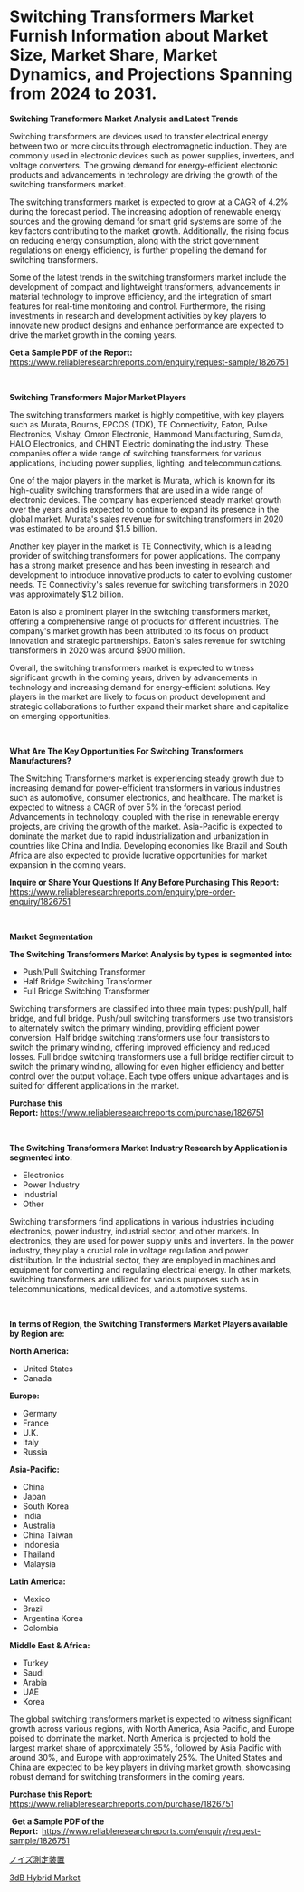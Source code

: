 <p><h1>Switching Transformers Market Furnish Information about Market Size, Market Share, Market Dynamics, and Projections Spanning from 2024 to 2031.</h1></p><p><strong>Switching Transformers Market Analysis and Latest Trends</strong></p>
<p><p>Switching transformers are devices used to transfer electrical energy between two or more circuits through electromagnetic induction. They are commonly used in electronic devices such as power supplies, inverters, and voltage converters. The growing demand for energy-efficient electronic products and advancements in technology are driving the growth of the switching transformers market.</p><p>The switching transformers market is expected to grow at a CAGR of 4.2% during the forecast period. The increasing adoption of renewable energy sources and the growing demand for smart grid systems are some of the key factors contributing to the market growth. Additionally, the rising focus on reducing energy consumption, along with the strict government regulations on energy efficiency, is further propelling the demand for switching transformers.</p><p>Some of the latest trends in the switching transformers market include the development of compact and lightweight transformers, advancements in material technology to improve efficiency, and the integration of smart features for real-time monitoring and control. Furthermore, the rising investments in research and development activities by key players to innovate new product designs and enhance performance are expected to drive the market growth in the coming years.</p></p>
<p><strong>Get a Sample PDF of the Report:&nbsp;</strong> <a href="https://www.reliableresearchreports.com/enquiry/request-sample/1826751">https://www.reliableresearchreports.com/enquiry/request-sample/1826751</a></p>
<p>&nbsp;</p>
<p><strong>Switching Transformers Major Market Players</strong></p>
<p><p>The switching transformers market is highly competitive, with key players such as Murata, Bourns, EPCOS (TDK), TE Connectivity, Eaton, Pulse Electronics, Vishay, Omron Electronic, Hammond Manufacturing, Sumida, HALO Electronics, and CHINT Electric dominating the industry. These companies offer a wide range of switching transformers for various applications, including power supplies, lighting, and telecommunications.</p><p>One of the major players in the market is Murata, which is known for its high-quality switching transformers that are used in a wide range of electronic devices. The company has experienced steady market growth over the years and is expected to continue to expand its presence in the global market. Murata's sales revenue for switching transformers in 2020 was estimated to be around $1.5 billion.</p><p>Another key player in the market is TE Connectivity, which is a leading provider of switching transformers for power applications. The company has a strong market presence and has been investing in research and development to introduce innovative products to cater to evolving customer needs. TE Connectivity's sales revenue for switching transformers in 2020 was approximately $1.2 billion.</p><p>Eaton is also a prominent player in the switching transformers market, offering a comprehensive range of products for different industries. The company's market growth has been attributed to its focus on product innovation and strategic partnerships. Eaton's sales revenue for switching transformers in 2020 was around $900 million.</p><p>Overall, the switching transformers market is expected to witness significant growth in the coming years, driven by advancements in technology and increasing demand for energy-efficient solutions. Key players in the market are likely to focus on product development and strategic collaborations to further expand their market share and capitalize on emerging opportunities.</p></p>
<p>&nbsp;</p>
<p><strong>What Are The Key Opportunities For Switching Transformers Manufacturers?</strong></p>
<p><p>The Switching Transformers market is experiencing steady growth due to increasing demand for power-efficient transformers in various industries such as automotive, consumer electronics, and healthcare. The market is expected to witness a CAGR of over 5% in the forecast period. Advancements in technology, coupled with the rise in renewable energy projects, are driving the growth of the market. Asia-Pacific is expected to dominate the market due to rapid industrialization and urbanization in countries like China and India. Developing economies like Brazil and South Africa are also expected to provide lucrative opportunities for market expansion in the coming years.</p></p>
<p><strong>Inquire or Share Your Questions If Any Before Purchasing This Report:</strong> <a href="https://www.reliableresearchreports.com/enquiry/pre-order-enquiry/1826751">https://www.reliableresearchreports.com/enquiry/pre-order-enquiry/1826751</a></p>
<p>&nbsp;</p>
<p><strong>Market Segmentation</strong></p>
<p><strong>The Switching Transformers Market Analysis by types is segmented into:</strong></p>
<p><ul><li>Push/Pull Switching Transformer</li><li>Half Bridge Switching Transformer</li><li>Full Bridge Switching Transformer</li></ul></p>
<p><p>Switching transformers are classified into three main types: push/pull, half bridge, and full bridge. Push/pull switching transformers use two transistors to alternately switch the primary winding, providing efficient power conversion. Half bridge switching transformers use four transistors to switch the primary winding, offering improved efficiency and reduced losses. Full bridge switching transformers use a full bridge rectifier circuit to switch the primary winding, allowing for even higher efficiency and better control over the output voltage. Each type offers unique advantages and is suited for different applications in the market.</p></p>
<p><strong>Purchase this Report:&nbsp;</strong><a href="https://www.reliableresearchreports.com/purchase/1826751">https://www.reliableresearchreports.com/purchase/1826751</a></p>
<p>&nbsp;</p>
<p><strong>The Switching Transformers Market Industry Research by Application is segmented into:</strong></p>
<p><ul><li>Electronics</li><li>Power Industry</li><li>Industrial</li><li>Other</li></ul></p>
<p><p>Switching transformers find applications in various industries including electronics, power industry, industrial sector, and other markets. In electronics, they are used for power supply units and inverters. In the power industry, they play a crucial role in voltage regulation and power distribution. In the industrial sector, they are employed in machines and equipment for converting and regulating electrical energy. In other markets, switching transformers are utilized for various purposes such as in telecommunications, medical devices, and automotive systems.</p></p>
<p>&nbsp;</p>
<p><strong>In terms of Region, the Switching Transformers Market Players available by Region are:</strong></p>
<p>
    <p> <strong> North America: </strong>
        <ul>
            <li>United States</li>
            <li>Canada</li>
        </ul>
        </p> 
    <p> <strong> Europe: </strong>
        <ul>
            <li>Germany</li>
            <li>France</li>
            <li>U.K.</li>
            <li>Italy</li>
            <li>Russia</li>
        </ul>
        </p> 
    <p> <strong> Asia-Pacific: </strong>
        <ul>
            <li>China</li>
            <li>Japan</li>
            <li>South Korea</li>
            <li>India</li>
            <li>Australia</li>
            <li>China Taiwan</li>
            <li>Indonesia</li>
            <li>Thailand</li>
            <li>Malaysia</li>
        </ul>
        </p> 
    <p> <strong> Latin America: </strong>
        <ul>
            <li>Mexico</li>
            <li>Brazil</li>
            <li>Argentina Korea</li>
            <li>Colombia</li>
        </ul>
        </p> 
    <p> <strong> Middle East & Africa: </strong>
        <ul>
            <li>Turkey</li>
            <li>Saudi</li>
            <li>Arabia</li>
            <li>UAE</li>
            <li>Korea</li>
        </ul>
    </p>
    </p>
<p><p>The global switching transformers market is expected to witness significant growth across various regions, with North America, Asia Pacific, and Europe poised to dominate the market. North America is projected to hold the largest market share of approximately 35%, followed by Asia Pacific with around 30%, and Europe with approximately 25%. The United States and China are expected to be key players in driving market growth, showcasing robust demand for switching transformers in the coming years.</p></p>
<p><strong>Purchase this Report: </strong><a href="https://www.reliableresearchreports.com/purchase/1826751">https://www.reliableresearchreports.com/purchase/1826751</a></p>
<p>&nbsp;<strong>Get a Sample PDF of the Report:&nbsp;&nbsp;</strong><a href="https://www.reliableresearchreports.com/enquiry/request-sample/1826751">https://www.reliableresearchreports.com/enquiry/request-sample/1826751</a></p>
<p><strong></strong></p>
<p><p><a href="https://github.com/mreklxf44233/Market-Research-Report-List-1/blob/main/515006911765.md">ノイズ測定装置</a></p><p><a href="https://github.com/CliffMedina6/Market-Research-Report-List-4/blob/main/3db-hybrid-market.md">3dB Hybrid Market</a></p></p>